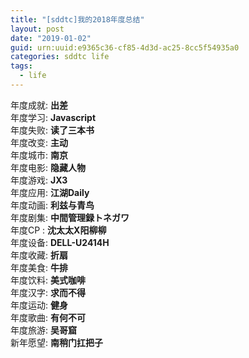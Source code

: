 ```yaml
---
title: "[sddtc]我的2018年度总结"
layout: post
date: "2019-01-02"
guid: urn:uuid:e9365c36-cf85-4d3d-ac25-8cc5f54935a0
categories: sddtc life
tags:
  - life
---
```


年度成就: **出差**  
年度学习: **Javascript**  
年度失败: **读了三本书**  
年度改变: **主动**   
年度城市: **南京**  
年度电影: **隐藏人物**  
年度游戏: **JX3**  
年度应用: **江湖Daily**  
年度动画: **利兹与青鸟**  
年度剧集: **中間管理録トネガワ**  
年度CP : **沈太太X阳柳柳**  
年度设备: **DELL-U2414H**  
年度收藏: **折扇**  
年度美食: **牛排**  
年度饮料: **美式咖啡**  
年度汉字: **求而不得**  
年度运动: **健身**    
年度歌曲: **有何不可**  
年度旅游: **吴哥窟**  
新年愿望: **南稍门扛把子**  
			
